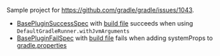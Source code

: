Sample project for https://github.com/gradle/gradle/issues/1043.

* [BasePluginSuccessSpec](src/integTest/groovy/com/company/gradle/build/plugin/BasePluginSuccessSpec.groovy) with [build file](src/integTest/resources/com/company/gradle/build/plugin/BasePluginSuccessSpec/build.gradle) succeeds when using `DefaultGradleRunner.withJvmArguments`
* [BasePluginFailSpec](src/integTest/groovy/com/company/gradle/build/plugin/BasePluginFailSpec.groovy) with [build file](src/integTest/resources/com/company/gradle/build/plugin/BasePluginFailSpec/build.gradle) fails when adding systemProps to [gradle.properties](src/integTest/resources/com/company/gradle/build/plugin/BasePluginFailSpec/gradle.properties)